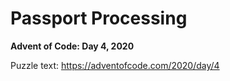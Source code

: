 # Passport Processing

**Advent of Code: Day 4, 2020**

Puzzle text: <https://adventofcode.com/2020/day/4>
